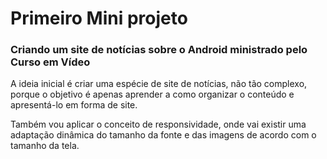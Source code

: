# Primeiro Mini projeto
### Criando um site de notícias sobre o Android ministrado pelo Curso em Vídeo

A ideia inicial é criar uma espécie de site de notícias, não tão complexo, porque o objetivo é apenas aprender a como organizar o conteúdo e apresentá-lo em forma de site. <br>

Também vou aplicar o conceito de responsividade, onde vai existir uma adaptação dinâmica do tamanho da fonte e das imagens de acordo com o tamanho da tela.
